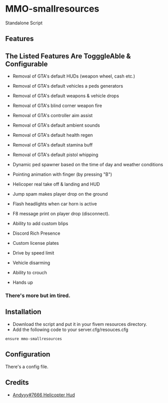 # MMO-smallresources

Standalone Script

## Features

## The Listed Features Are TogggleAble & Configurable
* Removal of GTA's default HUDs (weapon wheel, cash etc.)
* Removal of GTA's default vehicles a peds generators
* Removal of GTA's default weapons & vehicle drops
* Removal of GTA's blind corner weapon fire
* Removal of GTA's controller aim assist
* Removal of GTA's default ambient sounds
* Removal of GTA's default health regen
* Removal of GTA's default stamina buff
* Removal of GTA's default pistol whipping

* Dynamic ped spawner based on the time of day and weather conditions
* Pointing animation with finger (by pressing "B")
* Helicoper real take off & landing and HUD
* Jump spam makes player drop on the ground
* Flash headlights when car horn is active
* F8 message print on player drop (disconnect).
* Ability to add custom blips
* Discord Rich Presence
* Custom license plates
* Drive by speed limit
* Vehicle disarming
* Ability to crouch
* Hands up

### There's more but im tired.

## Installation

- Download the script and put it in your fivem resources directory.
- Add the following code to your server.cfg/resouces.cfg

```
ensure mmo-smallresources
```

## Configuration

There's a config file.

## Credits

* [Andyyy#7666 Helicopter Hud](https://github.com/Andyyy7666/HelicopterHUD)
